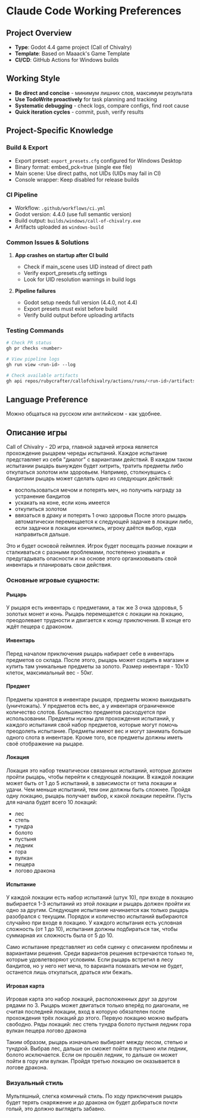 # Claude Code Working Preferences

## Project Overview
- **Type**: Godot 4.4 game project (Call of Chivalry)
- **Template**: Based on Maaack's Game Template
- **CI/CD**: GitHub Actions for Windows builds

## Working Style
- **Be direct and concise** - минимум лишних слов, максимум результата
- **Use TodoWrite proactively** for task planning and tracking
- **Systematic debugging** - check logs, compare configs, find root cause
- **Quick iteration cycles** - commit, push, verify results

## Project-Specific Knowledge

### Build & Export
- Export preset: `export_presets.cfg` configured for Windows Desktop
- Binary format: embed_pck=true (single exe file)
- Main scene: Use direct paths, not UIDs (UIDs may fail in CI)
- Console wrapper: Keep disabled for release builds

### CI Pipeline
- Workflow: `.github/workflows/ci.yml`
- Godot version: 4.4.0 (use full semantic version)
- Build output: `builds/windows/call-of-chivalry.exe`
- Artifacts uploaded as `windows-build`

### Common Issues & Solutions
1. **App crashes on startup after CI build**
   - Check if main_scene uses UID instead of direct path
   - Verify export_presets.cfg settings
   - Look for UID resolution warnings in build logs

2. **Pipeline failures**
   - Godot setup needs full version (4.4.0, not 4.4)
   - Export presets must exist before build
   - Verify build output before uploading artifacts

### Testing Commands
```bash
# Check PR status
gh pr checks <number>

# View pipeline logs
gh run view <run-id> --log

# Check available artifacts
gh api repos/rubycrafter/callofchivalry/actions/runs/<run-id>/artifacts
```

## Language Preference
Можно общаться на русском или английском - как удобнее.

## Описание игры

Call of Chivalry - 2D игра, главной задачей игрока является прохождение рыцарем череды испытаний. Каждое испытание представляет из себя "диалог" с вариантами действий. В каждом таком испытании рыцарь вынужден будет хитрить, тратить предметы либо откупаться золотом или здоровьем. Например, столкнувшись с бандитами рыцарь может сделать одно из следующих действий:
- воспользоваться мечом и потерять меч, но получить награду за устранение бандитов
- ускакать на коне, если конь имеется
- откупиться золотом
- ввязаться в драку и потерять 1 очко здоровья
После этого рыцарь автоматически перемещается к следующей задачке в локации либо, если задачки в локации кончились, игроку даётся выбор, куда направиться дальше.

Это и будет основой геймплея. Игрок будет посещать разные локации и сталкиваться с разными проблемами, постепенно узнавать и предугадывать опасности и на основе этого организовывать свой инвентарь и планировать свои действия.

### Основные игровые сущности:

#### Рыцарь

У рыцаря есть инвентарь с предметами, а так же 3 очка здоровья, 5 золотых монет и конь. Рыцарь перемещается с локации на локацию, преодолевает трудности и двигается к концу приключения. В конце его ждёт пещера с драконом.

#### Инвентарь

Перед началом приключения рыцарь набирает себе в инвентарь предметов со склада. После этого, рыцарь может сходить в магазин и купить там уникальные предметы за золото. Размер инвентаря - 10x10 клеток, максимальный вес - 50кг.

#### Предмет

Предметы хранятся в инвентаре рыцаря, предметы можно выкидывать (уничтожать). У предметов есть вес, а у инвентаря ограниченное количество слотов. Большинство предметов расходуется при использовании. Предметы нужны для прохождения испытаний, у каждого испытания свой набор предметов, которые могут помочь преодолеть испытание. Предметы имеют вес и могут занимать больше одного слота в инвентаре. Кроме того, все предметы должны иметь своё отображение на рыцаре.

#### Локация

Локация это набор тематически связанных испытаний, которые должен пройти рыцарь, чтобы перейти к следующей локации. В каждой локации может быть от 1 до 5 испытаний, в зависимости от типа локации и удачи. Чем меньше испытаний, тем они должны быть сложнее. Пройдя одну локацию, рыцарь получает выбор, к какой локации перейти. Пусть для начала будет всего 10 локаций:
- лес
- степь
- тундра
- болото
- пустыня
- ледник
- гора
- вулкан
- пещера
- логово дракона

#### Испытание

У каждой локации есть набор испытаний (штук 10), при входе в локацию выбирается 1-3 испытаний из этой локации и рыцарь должен пройти их одно за другим. Следующее испытание начинается как только рыцарь разобрался с текущим. Порядок и количество испытаний выбираются случайно при входе в локацию. У каждого испытания есть условная сложность (от 1 до 10), испытания должны подбираться так, чтобы суммарная их сложность была от 5 до 10.

Само испытание представляет из себя сценку с описанием проблемы и вариантами решения. Среди вариантов решения встречаются только те, которые удовлетворяют условиям. Если рыцарь встретил в лесу бандитов, но у него нет меча, то варианта помахать мечом не будет, останется лишь откупаться, драться или бежать.

#### Игровая карта

Игровая карта это набор локаций, расположенных друг за другом рядами по 3. Рыцарь может двигаться только вперёд по диагонали, не считая последней локации, вход в которую обязателен после прохождения трёх локаций до этого. Первую локацию можно выбрать свободно. Ряды локаций:
лес степь тундра
болото пустыня ледник
гора вулкан пещера
логово дракона

Таким образом, рыцарь изначально выбирает между лесом, степью и тундрой. Выбрав лес, дальше он сможет пойти в пустыню или ледник, болото исключается. Если он прошёл ледник, то дальше он может пойти в гору или вулкан. Пройдя третью локацию он оказывается в логове дракона.


### Визуальный стиль

Мультяшный, слегка комичный стиль. По ходу приключения рыцарь будет терять снаряжение и до дракона он будет добираться почти голый, это должно выглядеть забавно.

